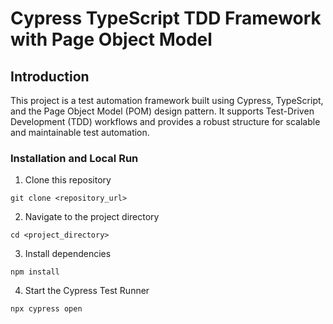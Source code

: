 # Cypress TypeScript TDD Framework with Page Object Model

## Introduction 

This project is a test automation framework built using Cypress, TypeScript, and the Page Object Model (POM) design pattern. It supports Test-Driven Development (TDD) workflows and provides a robust structure for scalable and maintainable test automation.

### Installation and Local Run

1. Clone this repository
```
git clone <repository_url>
 ```
2. Navigate to the project directory
```
cd <project_directory>
 ```
3. Install dependencies
```
npm install
 ```
4. Start the Cypress Test Runner
```
npx cypress open
 ```